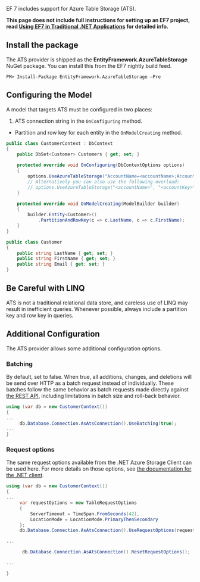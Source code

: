 EF 7 includes support for Azure Table Storage (ATS). 

**This page does not include full instructions for setting up an EF7 project, read [Using EF7 in Traditional .NET Applications](https://github.com/aspnet/EntityFramework/wiki/Using-EF7-in-Traditional-.NET-Applications/) for detailed info.**

## Install the package
The ATS provider is shipped as the **EntityFramework.AzureTableStorage** NuGet package. You can install this from the EF7 nightly build feed.

```
PM> Install-Package EntityFramework.AzureTableStorage –Pre
```

## Configuring the Model
A model that targets ATS must be configured in two places:

1. ATS connection string in the ```OnConfiguring``` method. 
* Partition and row key for each entity in the ```OnModelCreating``` method.

```c#
public class CustomerContext : DbContext
{
    public DbSet<Customer> Customers { get; set; }

    protected override void OnConfiguring(DbContextOptions options)
    {
        options.UseAzureTableStorage("AccountName=<accountName>;AccountKey=<accountKey>;");
        // Alternatively you can also use the following overload:
        // options.UseAzureTableStorage("<accountName>", "<accountKey>");
    }

    protected override void OnModelCreating(ModelBuilder builder)
    {
        builder.Entity<Customer>()
            .PartitionAndRowKey(c => c.LastName, c => c.FirstName);
    }
}

public class Customer
{
    public string LastName { get; set; }
    public string FirstName { get; set; }
    public string Email { get; set; }
}
```

## Be Careful with LINQ
ATS is not a traditional relational data store, and careless use of LINQ may result in inefficient queries. Whenever possible, always include a partition key and row key in queries.

## Additional Configuration
The ATS provider allows some additional configuration options.

### Batching
By default, set to false. When true, all additions, changes, and deletions will be send over HTTP as a batch request instead of individually. These batches follow the same behavior as batch requests made directly against [the REST API](http://msdn.microsoft.com/en-us/library/dd179355.aspx), including limitations in batch size and roll-back behavior.

```c#
using (var db = new CustomerContext())
{
...
     db.Database.Connection.AsAtsConnection().UseBatching(true);
...
}
```

### Request options
The same request options available from the .NET Azure Storage Client can be used here. For more details on those options, see [the documentation for the .NET client](http://go.microsoft.com/fwlink/?linkid=390731&clcid=0x409).

```c#
using (var db = new CustomerContext())
{
...
     var requestOptions = new TableRequestOptions
     {
         ServerTimeout = TimeSpan.FromSeconds(42),
         LocationMode = LocationMode.PrimaryThenSecondary
     };
     db.Database.Connection.AsAtsConnection().UseRequestOptions(requestOptions);

...

      db.Database.Connection.AsAtsConnection().ResetRequestOptions();

...

}
```